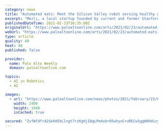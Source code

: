 ```yaml
---
category: news
title: "Automated eats: Meet the Silicon Valley robot serving healthy grain bowls for $4.99"
excerpt: "Mezli, a local startup founded by current and former Stanford students, wants to use robotics to make cheap, convenient, high-quality food available to the masses."
publishedDateTime: 2021-02-23T16:35:00Z
originalUrl: "https://www.paloaltoonline.com/arts/2021/02/23/automated-eats-meet-the-silicon-valley-robot-serving-healthy-grain-bowls-for-499"
webUrl: "https://www.paloaltoonline.com/arts/2021/02/23/automated-eats-meet-the-silicon-valley-robot-serving-healthy-grain-bowls-for-499"
type: article
quality: 48
heat: 48
published: false

provider:
  name: Palo Alto Weekly
  domain: paloaltoonline.com

topics:
  - AI in Robotics
  - AI

images:
  - url: "https://www.paloaltoonline.com/news/photos/2021/february/23/89822_col.jpg"
    width: 2400
    height: 1948
    isCached: true

secured: "ZvfWfdfr42SekH5hLlngt7+zKgHjI8qLPm4sb+O5whyxC+uRECw5ggW9HdszyWDY9VS8F9MKNJR/qeTFex4W8uJlABn0W3NLpVzkcgvuWyBGx9KcdBsXWQMZXN3Kl1l0dyoG2fRcfIlhYWUDPaJIDKZsL0msgSCVoWfQ2PBQSZzAM+P/qs7/Wr6VhCvrWOVBRs/izwuB3Sig+D3FLXwZF6lSoqrgXdDr8vsXfRkIUMeG7YcNDf08VTWajDxSWx0UYVR3U1Wjtln8QS0joGtzQjGqwHE6kGUl3rRj+29E9g6MMlQpWGt0JMMKHdLyc8RmbbtWb+0Qcm628oq2e/NbGYIgP0HTIEx5WHUaLEOKh+k=;5+SsEmmTpzwpYQjjCbPvVg=="
---
```


